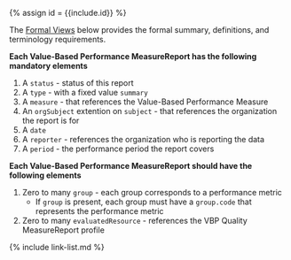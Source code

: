 {% assign id = {{include.id}} %}

The [Formal Views](StructureDefinition-vbp-performance-measurereport.html#profile) below provides the formal summary, definitions, and terminology requirements.

**Each Value-Based Performance MeasureReport has the following mandatory elements**
1. A `status` - status of this report
1. A `type` - with a fixed value `summary`
1. A `measure` - that references the Value-Based Performance Measure
1. An `orgSubject` extention on `subject` - that references the organization the report is for
1. A `date` 
1. A `reporter` - references the organization who is reporting the data
1. A `period` - the performance period the report covers

**Each Value-Based Performance MeasureReport should have the following elements**
1. Zero to many `group` - each group corresponds to a performance metric
    * If `group` is present, each group must have a `group.code` that represents the performance metric   
1. Zero to many `evaluatedResource` - references the VBP Quality MeasureReport profile


{% include link-list.md %}
